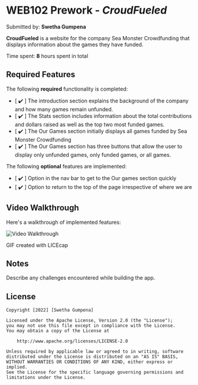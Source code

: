 # WEB102 Prework - _CroudFueled_

Submitted by: **Swetha Gumpena**

**CroudFueled** is a website for the company Sea Monster Crowdfunding that displays information about the games they have funded.

Time spent: **8** hours spent in total

## Required Features

The following **required** functionality is completed:

- [ ✔️ ] The introduction section explains the background of the company and how many games remain unfunded.
- [ ✔️ ] The Stats section includes information about the total contributions and dollars raised as well as the top two most funded games.
- [ ✔️ ] The Our Games section initially displays all games funded by Sea Monster Crowdfunding
- [ ✔️ ] The Our Games section has three buttons that allow the user to display only unfunded games, only funded games, or all games.

The following **optional** features are implemented:

- [ ✔️ ] Option in the nav bar to get to the Our games section quickly
- [ ✔️ ] Option to return to the top of the page irrespective of where we are

## Video Walkthrough

Here's a walkthrough of implemented features:

<img src='assets/sea-monster-crowdfunding.gif' title='Video Walkthrough' width='' alt='Video Walkthrough' />

<!-- Replace this with whatever GIF tool you used! -->

GIF created with LICEcap

<!-- Recommended tools:
[Kap](https://getkap.co/) for macOS
[ScreenToGif](https://www.screentogif.com/) for Windows
[peek](https://github.com/phw/peek) for Linux. -->

## Notes

Describe any challenges encountered while building the app.

## License

    Copyright [2022] [Swetha Gumpena]

    Licensed under the Apache License, Version 2.0 (the "License");
    you may not use this file except in compliance with the License.
    You may obtain a copy of the License at

        http://www.apache.org/licenses/LICENSE-2.0

    Unless required by applicable law or agreed to in writing, software
    distributed under the License is distributed on an "AS IS" BASIS,
    WITHOUT WARRANTIES OR CONDITIONS OF ANY KIND, either express or implied.
    See the License for the specific language governing permissions and
    limitations under the License.
